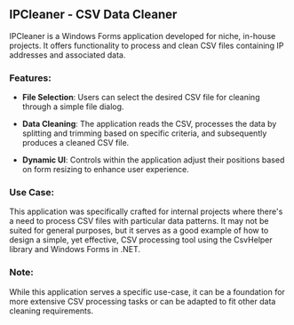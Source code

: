 ## IPCleaner - CSV Data Cleaner

IPCleaner is a Windows Forms application developed for niche, in-house projects. It offers functionality to process and clean CSV files containing IP addresses and associated data. 

### Features:

- **File Selection**: Users can select the desired CSV file for cleaning through a simple file dialog.
  
- **Data Cleaning**: The application reads the CSV, processes the data by splitting and trimming based on specific criteria, and subsequently produces a cleaned CSV file.
  
- **Dynamic UI**: Controls within the application adjust their positions based on form resizing to enhance user experience.

### Use Case:

This application was specifically crafted for internal projects where there's a need to process CSV files with particular data patterns. It may not be suited for general purposes, but it serves as a good example of how to design a simple, yet effective, CSV processing tool using the CsvHelper library and Windows Forms in .NET.

### Note:

While this application serves a specific use-case, it can be a foundation for more extensive CSV processing tasks or can be adapted to fit other data cleaning requirements.

